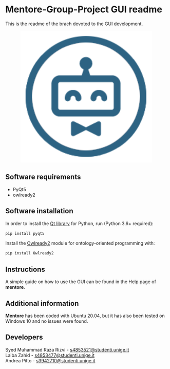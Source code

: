 # Mentore-Group-Project GUI readme

This is the readme of the brach devoted to the GUI development.

<div align="center">
  <img src="https://github.com/andreabradpitto/Mentore-Group-Project/blob/GUI/images/mentore_logo.svg">
</div>

## Software requirements

- PyQt5
- owlready2

## Software installation

In order to install the [Qt library](https://www.qt.io/) for Python, run (Python 3.6+ required):

```bash
pip install pyqt5
```

Install the [Owlready2](https://pypi.org/project/Owlready2/) module for ontology-oriented programming with:

```bash
pip install Owlready2
```

## Instructions

A simple guide on how to use the GUI can be found in the Help page of **mentore**.

## Additional information

**Mentore** has been coded with Ubuntu 20.04, but it has also been tested on Windows 10 and no issues were found.

## Developers

Syed Muhammad Raza Rizvi - s4853521@studenti.unige.it  
Laiba Zahid - s4853477@studenti.unige.it  
Andrea Pitto - s3942710@studenti.unige.it
